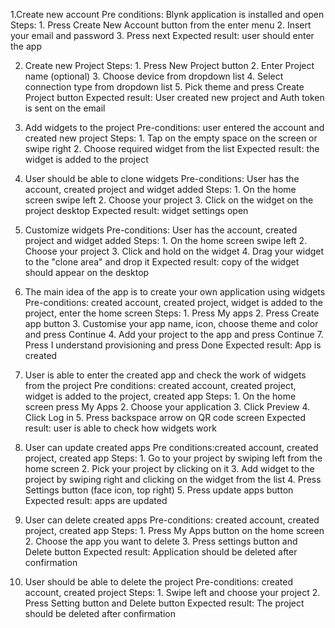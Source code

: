 1.Create new account
Pre conditions: Blynk application is installed and open
Steps: 1. Press Create New Account button from the enter menu
       2. Insert your email and password
       3. Press next
Expected result: user should enter the app
 
2. Create new Project
Steps: 1. Press New Project button
       2. Enter Project name (optional)
       3. Choose device from dropdown list
       4. Select connection type from dropdown list
       5. Pick theme and press Create Project button
Expected result: User created new project and Auth token is sent on the email
 
3. Add widgets to the project
Pre-conditions: user entered the account and created new project
Steps: 1. Tap on the empty space on the screen or swipe right
       2. Choose required widget from the list
Expected result: the widget is added to the project

4. User should be able to clone widgets
Pre-conditions: User has the account, created project and widget added
Steps: 1. On the home screen swipe left
       2. Choose your project
       3. Click on the widget on the project desktop
Expected result: widget settings open

5. Customize widgets
Pre-conditions: User has the account, created project and widget added
Steps: 1. On the home screen swipe left
       2. Choose your project
       3. Click and hold on the widget
       4. Drag your widget to the "clone area" and drop it
Expected result: copy of the widget should appear on the desktop

6. The main idea of the app is to create your own application using widgets
Pre-conditions: created account, created project, widget is added to the project, enter the home screen
Steps: 1. Press My apps 
       2. Press Create app button 
       3. Customise your app name, icon, choose theme and color and press Continue
       4. Add your project to the app and press Continue
       7. Press I understand provisioning and press Done
Expected result: App is created

7. User is able to enter the created app and check the work of widgets from the project
Pre conditions: created account, created project, widget is added to the project, created app
Steps: 1. On the home screen press My Apps
       2. Choose your application
       3. Click Preview
       4. Click Log in
       5. Press backspace arrow on QR code screen
Expected result: user is able to check how widgets work

8. User can update created apps
Pre conditions:created account, created project, created app
Steps: 1. Go to your project by swiping left from the home screen
       2. Pick your project by clicking on it
       3. Add widget to the project by swiping right and clicking on the widget from the list
       4. Press Settings button (face icon, top right)
       5. Press update apps button
Expected result: apps are updated

9. User can delete created apps
Pre-conditions: created account, created project, created app
Steps: 1. Press My Apps button on the home screen
       2. Choose the app you want to delete
       3. Press settings button and Delete button
Expected result: Application should be deleted after confirmation

10. User should be able to delete the project
Pre-conditions: created account, created project
Steps: 1. Swipe left and choose your project
       2. Press Setting button and Delete button
Expected result: The project should be deleted after confirmation
